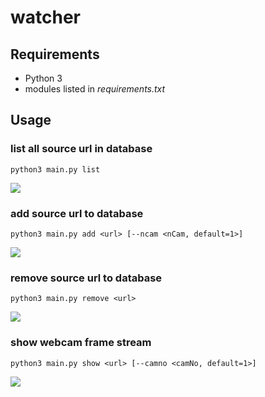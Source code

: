 # watcher
## Requirements
* Python 3
* modules listed in _requirements.txt_
## Usage
### list all source url in database
```
python3 main.py list
```
![]('https://github.com/RAchange/watcher/raw/main/img/list.png')
### add source url to database
```
python3 main.py add <url> [--ncam <nCam, default=1>]
```
![]('https://github.com/RAchange/watcher/raw/main/img/add.png')
### remove source url to database
```
python3 main.py remove <url>
```
![]('https://github.com/RAchange/watcher/raw/main/img/remove.png')
### show webcam frame stream
```
python3 main.py show <url> [--camno <camNo, default=1>]
```
[![](https://img.youtube.com/vi/fAkMXMFLvBo/0.jpg)](https://www.youtube.com/watch?v=fAkMXMFLvBo)